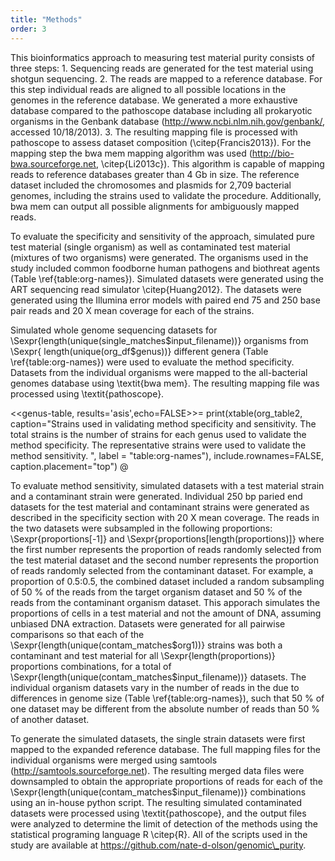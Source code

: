 ```yaml
---
title: "Methods"
order: 3
---
```


This bioinformatics approach to measuring test material purity consists of three steps: 1. Sequencing reads are generated for the test material using shotgun sequencing. 2. The reads are mapped to a reference database. For this step individual reads are aligned to all possible locations in the genomes in the reference database.   We generated a more exhaustive database compared to the pathoscope database including all prokaryotic organisms in the Genbank database (http://www.ncbi.nlm.nih.gov/genbank/, accessed 10/18/2013). 3. The resulting mapping file is processed with pathoscope to assess dataset composition (\citep{Francis2013}). For the mapping step the bwa mem mapping algorithm was used (http://bio-bwa.sourceforge.net, \citep{Li2013c}).  This algorithm is capable of mapping reads to reference databases greater than 4 Gb in size.  The reference dataset included the chromosomes and plasmids for 2,709 bacterial genomes, including the strains used to validate the procedure.  Additionally, bwa mem can output all possible alignments for ambiguously mapped reads.  
 
To evaluate the specificity and sensitivity of the approach, simulated pure test material (single organism) as well as contaminated test material (mixtures of two organisms) were generated.  The organisms used in the study included common foodborne human pathogens and biothreat agents (Table \ref{table:org-names}).  Simulated datasets were generated using the ART sequencing read simulator \citep{Huang2012}.  The datasets were generated using the Illumina error models with paired end 75 and 250 base pair reads and 20 X mean coverage for each of the strains.

Simulated whole genome sequencing datasets for \Sexpr{length(unique(single_matches$input_filename))} organisms from  \Sexpr{ length(unique(org_df$genus))} different genera (Table \ref{table:org-names}) were used to evaluate the method specificity. Datasets from the individual organisms were mapped to the all-bacterial genomes database using \textit{bwa mem}.  The resulting mapping file was processed using \textit{pathoscope}.   
   
<<genus-table, results='asis',echo=FALSE>>=
print(xtable(org_table2, caption="Strains used in validating method specificity and sensitivity.  The total strains is the number of strains for each genus used to validate the method specificity.  The representative strains were used to validate the method sensitivity. ", label = "table:org-names"),
      include.rownames=FALSE,
      caption.placement="top")
@
 
To evaluate method sensitivity, simulated datasets with a test material strain and a contaminant strain were generated.  Individual 250 bp paried end datasets for the test material and contaminant strains were generated as described in the specificity section with 20 X mean coverage.  The reads in the two datasets were subsampled in the following proportions: \Sexpr{proportions[-1]} and \Sexpr{proportions[length(proportions)]} where the first number represents the proportion of reads randomly selected from the test material dataset and the second number represents the proportion of reads randomly selected from the contaminant dataset.  For example, a proportion of 0.5:0.5, the combined dataset included a random subsampling of 50 \% of the reads from the target organism dataset and 50 \% of the reads from the contaminant organism dataset.  This apporach simulates the proportions of cells in a test material and not the amount of DNA, assuming unbiased DNA extraction.  Datasets were generated for all pairwise comparisons so that each of the \Sexpr{length(unique(contam_matches$org1))}  strains was both a contaminant and test material for all \Sexpr{length(proportions)} proportions combinations, for a total of \Sexpr{length(unique(contam_matches$input_filename))}  datasets.  The individual organism datasets vary in the number of reads in the due to differences in genome size (Table \ref{table:org-names}), such that 50 \% of one dataset may be different from the absolute number of reads than 50 \% of another dataset.   

To generate the simulated datasets, the single strain datasets were first mapped to the expanded reference database.  The full mapping files for the individual organisms were merged using samtools (http://samtools.sourceforge.net).  The resulting merged data files were downsampled to obtain the appropriate proportions of reads for each of the \Sexpr{length(unique(contam_matches$input_filename))} combinations using an in-house python script.  The resulting simulated contaminated datasets were processed using \textit{pathoscope}, and the output files were analyzed to determine the limit of detection of the methods using the statistical programing language R \citep{R}.  All of the scripts used in the study are available at https://github.com/nate-d-olson/genomic\_purity. 

